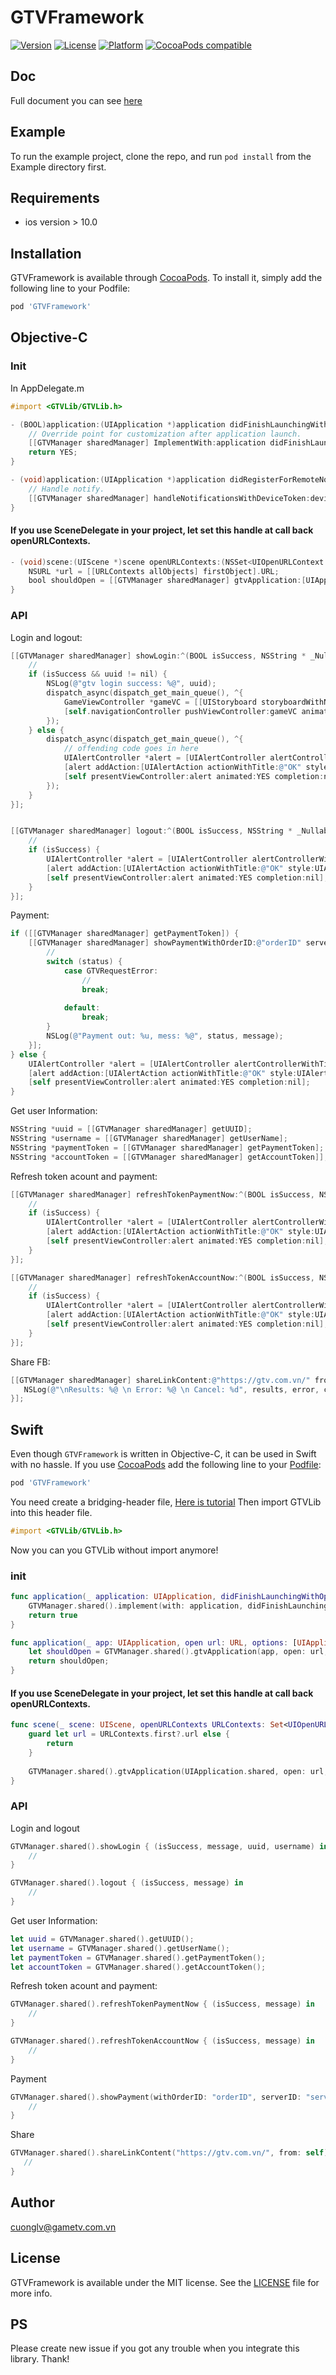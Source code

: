 # GTVFramework

[![Version](https://img.shields.io/cocoapods/v/GTVFramework.svg?style=flat)](https://cocoapods.org/pods/GTVFramework)
[![License](https://img.shields.io/cocoapods/l/GTVFramework.svg?style=flat)](https://cocoapods.org/pods/GTVFramework)
[![Platform](https://img.shields.io/cocoapods/p/GTVFramework.svg?style=flat)](https://cocoapods.org/pods/GTVFramework)
[![CocoaPods compatible](https://img.shields.io/badge/CocoaPods-compatible-green.svg?style=flat)](https://cocoapods.org)

## Doc
Full document you can see [here](https://gtv-ios-sdk-documentation.readthedocs.io/en/latest/setup_sdk.html)

## Example

To run the example project, clone the repo, and run `pod install` from the Example directory first.

## Requirements

- ios version > 10.0

## Installation

GTVFramework is available through [CocoaPods](https://cocoapods.org). To install
it, simply add the following line to your Podfile:

```ruby
pod 'GTVFramework'
```
## Objective-C
### Init
In AppDelegate.m
```objective-c
#import <GTVLib/GTVLib.h>
```
```objective-c
- (BOOL)application:(UIApplication *)application didFinishLaunchingWithOptions:(NSDictionary *)launchOptions {
    // Override point for customization after application launch.
    [[GTVManager sharedManager] ImplementWith:application didFinishLaunchingWithOptions:launchOptions useProductServer:NO];// YES to switch to production, NO to switch to development 
    return YES;
}
```

```objective-c
- (void)application:(UIApplication *)application didRegisterForRemoteNotificationsWithDeviceToken:(NSData *)deviceToken {
    // Handle notify.
    [[GTVManager sharedManager] handleNotificationsWithDeviceToken:deviceToken];
}
```

#### If you use SceneDelegate in your project, let set this handle at call back openURLContexts.
```objective-c
- (void)scene:(UIScene *)scene openURLContexts:(NSSet<UIOpenURLContext *> *)URLContexts API_AVAILABLE(ios(13.0)){
    NSURL *url = [[URLContexts allObjects] firstObject].URL;
    bool shouldOpen = [[GTVManager sharedManager] gtvApplication:[UIApplication sharedApplication] openURL:url options:nil];
}
```

### API
Login and logout:
```objective-c
[[GTVManager sharedManager] showLogin:^(BOOL isSuccess, NSString * _Nullable message, NSString * _Nullable uuid, NSString * _Nullable username) {
    //
    if (isSuccess && uuid != nil) {
        NSLog(@"gtv login success: %@", uuid);
        dispatch_async(dispatch_get_main_queue(), ^{
            GameViewController *gameVC = [[UIStoryboard storyboardWithName:@"Main" bundle:nil] instantiateViewControllerWithIdentifier:@"GameViewController"];
            [self.navigationController pushViewController:gameVC animated:YES];
        });
    } else {
        dispatch_async(dispatch_get_main_queue(), ^{
            // offending code goes in here
            UIAlertController *alert = [UIAlertController alertControllerWithTitle:nil message:[NSString stringWithFormat:@"Login error : %@", message] preferredStyle:UIAlertControllerStyleAlert];
            [alert addAction:[UIAlertAction actionWithTitle:@"OK" style:UIAlertActionStyleDefault handler:nil]];
            [self presentViewController:alert animated:YES completion:nil];
        });
    }
}];


[[GTVManager sharedManager] logout:^(BOOL isSuccess, NSString * _Nullable message) {
    //
    if (isSuccess) {
        UIAlertController *alert = [UIAlertController alertControllerWithTitle:nil message:@"Logout success!" preferredStyle:UIAlertControllerStyleAlert];
        [alert addAction:[UIAlertAction actionWithTitle:@"OK" style:UIAlertActionStyleDefault handler:nil]];
        [self presentViewController:alert animated:YES completion:nil];
    }
}];
```

Payment:
```objective-c
if ([[GTVManager sharedManager] getPaymentToken]) {
    [[GTVManager sharedManager] showPaymentWithOrderID:@"orderID" serverID:@"1" serverName:@"serverName" roleID:@"49" roleName:@"roleName" userID:@"userID" channel:@"channel" levels:@"1" callback:^(GTVIAPStatus status, NSString * _Nonnull message) {
        //
        switch (status) {
            case GTVRequestError:
                //
                break;
                
            default:
                break;
        }
        NSLog(@"Payment out: %u, mess: %@", status, message);
    }];
} else {
    UIAlertController *alert = [UIAlertController alertControllerWithTitle:nil message:@"Login required" preferredStyle:UIAlertControllerStyleAlert];
    [alert addAction:[UIAlertAction actionWithTitle:@"OK" style:UIAlertActionStyleDefault handler:nil]];
    [self presentViewController:alert animated:YES completion:nil];
}
```
Get user Information:
```objective-c
NSString *uuid = [[GTVManager sharedManager] getUUID];
NSString *username = [[GTVManager sharedManager] getUserName];
NSString *paymentToken = [[GTVManager sharedManager] getPaymentToken];
NSString *accountToken = [[GTVManager sharedManager] getAccountToken]];
```

Refresh token acount and payment:
```objective-c
[[GTVManager sharedManager] refreshTokenPaymentNow:^(BOOL isSuccess, NSString * _Nullable message) {
    //
    if (isSuccess) {
        UIAlertController *alert = [UIAlertController alertControllerWithTitle:nil message:message preferredStyle:UIAlertControllerStyleAlert];
        [alert addAction:[UIAlertAction actionWithTitle:@"OK" style:UIAlertActionStyleDefault handler:nil]];
        [self presentViewController:alert animated:YES completion:nil];
    }
}];

[[GTVManager sharedManager] refreshTokenAccountNow:^(BOOL isSuccess, NSString * _Nullable message) {
    //
    if (isSuccess) {
        UIAlertController *alert = [UIAlertController alertControllerWithTitle:nil message:message preferredStyle:UIAlertControllerStyleAlert];
        [alert addAction:[UIAlertAction actionWithTitle:@"OK" style:UIAlertActionStyleDefault handler:nil]];
        [self presentViewController:alert animated:YES completion:nil];
    }
}];
```

Share FB:
```objective-c
[[GTVManager sharedManager] shareLinkContent:@"https://gtv.com.vn/" fromViewController:self callback:^(NSDictionary<NSString *,id> * _Nullable results, NSError * _Nullable error, BOOL cancel) {
   NSLog(@"\nResults: %@ \n Error: %@ \n Cancel: %d", results, error, cancel);
}];
```
    

## Swift

Even though `GTVFramework` is written in Objective-C, it can be used in Swift with no hassle. If you use [CocoaPods](http://cocoapods.org) add the following line to your [Podfile](http://guides.cocoapods.org/using/using-cocoapods.html):
```ruby
pod 'GTVFramework'
```

You need create a bridging-header file, [Here is tutorial](https://medium.com/@javedmultani16/adding-a-swift-bridging-header-5562f8855311)
Then import GTVLib into this header file.

```objective-c
#import <GTVLib/GTVLib.h>
```
Now you can you GTVLib without import anymore!

### init
```swift
func application(_ application: UIApplication, didFinishLaunchingWithOptions launchOptions: [UIApplication.LaunchOptionsKey: Any]?) -> Bool {
    GTVManager.shared().implement(with: application, didFinishLaunchingWithOptions: launchOptions!, useProductServer: false)
    return true
}

func application(_ app: UIApplication, open url: URL, options: [UIApplication.OpenURLOptionsKey : Any] = [:]) -> Bool {
    let shouldOpen = GTVManager.shared().gtvApplication(app, open: url, options: options)
    return shouldOpen;
}
```

#### If you use SceneDelegate in your project, let set this handle at call back openURLContexts.
```swift
func scene(_ scene: UIScene, openURLContexts URLContexts: Set<UIOpenURLContext>) {
    guard let url = URLContexts.first?.url else {
        return
    }
    
    GTVManager.shared().gtvApplication(UIApplication.shared, open: url, options: [:])
}
```
### API

Login and logout
```swift
GTVManager.shared().showLogin { (isSuccess, message, uuid, username) in
    //
}
```

```swift
GTVManager.shared().logout { (isSuccess, message) in
    //
}
```

Get user Information:
```swift
let uuid = GTVManager.shared().getUUID();
let username = GTVManager.shared().getUserName();
let paymentToken = GTVManager.shared().getPaymentToken();
let accountToken = GTVManager.shared().getAccountToken();
```

Refresh token acount and payment:
```swift
GTVManager.shared().refreshTokenPaymentNow { (isSuccess, message) in
    //
}

GTVManager.shared().refreshTokenAccountNow { (isSuccess, message) in
    //
}
```

Payment
```swift
GTVManager.shared().showPayment(withOrderID: "orderID", serverID: "serverID", serverName: "serverName", roleID: "roleID", roleName: "roleName", userID: "userID", channel: "channel", levels: "levels") { (status, message) in
    //
}
```

Share
```swift
GTVManager.shared().shareLinkContent("https://gtv.com.vn/", from: self) { (result, error, cancel) in
   //
}
```


## Author

cuonglv@gametv.com.vn

## License

GTVFramework is available under the MIT license. See the [LICENSE](https://github.com/autm-syl/GTVFramework/blob/master/LICENSE) file for more info.


## PS
Please create new issue if you got any trouble when you integrate this library. 
Thank!
